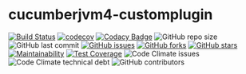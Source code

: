 # cucumberjvm4-customplugin

[![Build Status](https://travis-ci.org/ankit-ojha/cucumberjvm4-customplugin.svg?branch=master)](https://travis-ci.org/ankit-ojha/cucumberjvm4-customplugin)
[![codecov](https://codecov.io/gh/ankit-ojha/cucumberjvm4-customplugin/branch/master/graph/badge.svg)](https://codecov.io/gh/ankit-ojha/cucumberjvm4-customplugin)
[![Codacy Badge](https://api.codacy.com/project/badge/Grade/868e1ee921ec49099ed59835dc7bd957)](https://www.codacy.com/manual/ankit-ojha/cucumberjvm4-customplugin?utm_source=github.com&amp;utm_medium=referral&amp;utm_content=ankit-ojha/cucumberjvm4-customplugin&amp;utm_campaign=Badge_Grade)
![GitHub repo size](https://img.shields.io/github/repo-size/ankit-ojha/cucumberjvm4-customplugin)
![GitHub last commit](https://img.shields.io/github/last-commit/ankit-ojha/cucumberjvm4-customplugin)
[![GitHub issues](https://img.shields.io/github/issues/ankit-ojha/cucumberjvm4-customplugin)](https://github.com/ankit-ojha/cucumberjvm4-customplugin/issues)
[![GitHub forks](https://img.shields.io/github/forks/ankit-ojha/cucumberjvm4-customplugin)](https://github.com/ankit-ojha/cucumberjvm4-customplugin/network)
[![GitHub stars](https://img.shields.io/github/stars/ankit-ojha/cucumberjvm4-customplugin)](https://github.com/ankit-ojha/cucumberjvm4-customplugin/stargazers)
[![Maintainability](https://api.codeclimate.com/v1/badges/fb10319dccc2168775e0/maintainability)](https://codeclimate.com/github/ankit-ojha/cucumberjvm4-customplugin/maintainability)
[![Test Coverage](https://api.codeclimate.com/v1/badges/fb10319dccc2168775e0/test_coverage)](https://codeclimate.com/github/ankit-ojha/cucumberjvm4-customplugin/test_coverage)
![Code Climate issues](https://img.shields.io/codeclimate/issues/ankit-ojha/cucumberjvm4-customplugin)
![Code Climate technical debt](https://img.shields.io/codeclimate/tech-debt/ankit-ojha/cucumberjvm4-customplugin)
![GitHub contributors](https://img.shields.io/github/contributors/ankit-ojha/cucumberjvm4-customplugin)
